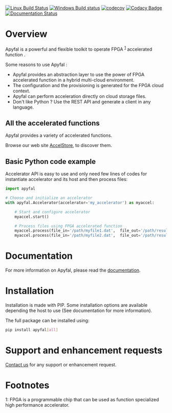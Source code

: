 [![Linux Build Status](https://travis-ci.org/Accelize/apyfal.svg?branch=master)](https://travis-ci.org/Accelize/apyfal)
[![Windows Build status](https://ci.appveyor.com/api/projects/status/87jgroaoo2iddlco/branch/master?svg=true)](https://ci.appveyor.com/project/accelize-application/apyfal/branch/master)
[![codecov](https://codecov.io/gh/Accelize/apyfal/branch/master/graph/badge.svg)](https://codecov.io/gh/Accelize/apyfal)
[![Codacy Badge](https://api.codacy.com/project/badge/Grade/b67c9a1cf17e443290b0191a7970c3d1)](https://www.codacy.com/app/Accelize/apyfal?utm_source=github.com&amp;utm_medium=referral&amp;utm_content=Accelize/apyfal&amp;utm_campaign=Badge_Grade)
[![Documentation Status](https://readthedocs.org/projects/apyfal/badge/?version=latest)](https://apyfal.readthedocs.io/en/latest/?badge=latest)

# Overview

Apyfal is a powerful and flexible toolkit to operate FPGA <sup>[1](#fpga)</sup> accelerated function .

Some reasons to use Apyfal :

+ Apyfal provides an abstraction layer to use the power of FPGA accelerated function in a hybrid
  multi-cloud environment.
+ The configuration and the provisioning is generated for the FPGA cloud context.
+ Apyfal can perform acceleration directly on cloud storage files.
+ Don't like Python ? Use the REST API and generate a client in any language.

## All the accelerated functions

Apyfal provides a variety of accelerated functions.

Browse our web site [AccelStore](https://accelstore.accelize.com), to discover them.

## Basic Python code example

Accelerator API is easy to use and only need few lines of codes for instantiate accelerator and its host and then
 process files:

```python
import apyfal

# Choose and initialize an accelerator
with apyfal.Accelerator(accelerator='my_accelerator') as myaccel:

    # Start and configure accelerator
    myaccel.start()

    # Process files using FPGA accelerated function
    myaccel.process(file_in='/path/myfile1.dat',  file_out='/path/result1.dat')
    myaccel.process(file_in='/path/myfile2.dat',  file_out='/path/result2.dat')
```

# Documentation

For more information on Apyfal, please read the [documentation](https://apyfal.readthedocs.io).

# Installation

Installation is made with PIP. Some installation options are available depending the host to use (See 
documentation for more information).

The full package can be installed using:
```bash
pip install apyfal[all]
```

# Support and enhancement requests
[Contact us](https://www.accelize.com/contact) for any support or enhancement request.


# Footnotes

<a name="fpga">1</a>: FPGA is a programmable chip that can be used as function specialized high performance accelerator.
